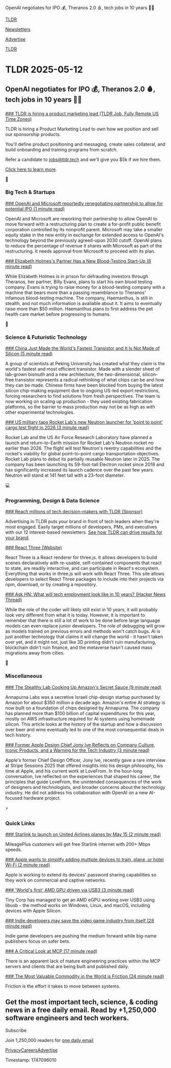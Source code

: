 OpenAI negotiates for IPO 💰, Theranos 2.0 🩸, tech jobs in 10 years 👨‍💻

[TLDR](/)

[Newsletters](/newsletters)

[Advertise](https://advertise.tldr.tech/)

[TLDR](/)

# TLDR 2025-05-12

## OpenAI negotiates for IPO 💰, Theranos 2.0 🩸, tech jobs in 10 years 👨‍💻

### 

[### TLDR is hiring a product marketing lead (TLDR Job, Fully Remote US Time Zones)](https://jobs.ashbyhq.com/tldr.tech/4c701d53-2e00-4fd3-b1e9-8c131fce82c3?utm_source=tldrnewsletter)

TLDR is hiring a Product Marketing Lead to own how we position and sell our sponsorship products.

You'll define product positioning and messaging, create sales collateral, and build onboarding and training programs from scratch.

Refer a candidate to [jobs@tldr.tech](mailto:jobs@tldr.tech) and we'll give you $5k if we hire them.

[Click here to learn more](https://jobs.ashbyhq.com/tldr.tech/4c701d53-2e00-4fd3-b1e9-8c131fce82c3?utm_source=tldrnewsletter).

📱

### Big Tech & Startups

[### OpenAI and Microsoft reportedly renegotiating partnership to allow for potential IPO (1 minute read)](https://www.geekwire.com/2025/openai-and-microsoft-reportedly-renegotiating-partnership-to-allow-for-potential-ipo/?utm_source=tldrnewsletter)

OpenAI and Microsoft are reworking their partnership to allow OpenAI to move forward with a restructuring plan to create a for-profit public benefit corporation controlled by its nonprofit parent. Microsoft may take a smaller equity stake in the new entity in exchange for extended access to OpenAI's technology beyond the previously agreed-upon 2030 cutoff. OpenAI plans to reduce the percentage of revenue it shares with Microsoft as part of the restructuring. It needs approval from Microsoft to proceed with its plan.

[### Elizabeth Holmes's Partner Has a New Blood-Testing Start-Up (6 minute read)](https://www.nytimes.com/2025/05/10/business/elizabeth-holmes-partner-blood-testing-startup.html?unlocked_article_code=1.GU8.zqW4.j2uyMObmSzrt&amp;smid=url-share&amp;utm_source=tldrnewsletter)

While Elizabeth Holmes is in prison for defrauding investors through Theranos, her partner, Billy Evans, plans to start his own blood testing company. Evans is trying to raise money for a blood-testing company with a machine that bears more than a passing resemblance to Theranos' infamous blood-testing machine. The company, Haemanthus, is still in stealth, and not much information is available about it. It aims to eventually raise more than $50 million. Haemanthus plans to first address the pet health care market before progressing to humans.

🚀

### Science & Futuristic Technology

[### China Just Made the World's Fastest Transistor and It Is Not Made of Silicon (5 minute read)](https://www.zmescience.com/science/news-science/china-just-made-the-worlds-fastest-transistor-and-it-is-not-made-of-silicon/?utm_source=tldrnewsletter)

A group of scientists at Peking University has created what they claim is the world's fastest and most efficient transistor. Made with a slender sheet of lab-grown bismuth and a new architecture, the two-dimensional, silicon-free transistor represents a radical rethinking of what chips can be and how they can be made. Chinese firms have been blocked from buying the latest silicon chip-making equipment due to ongoing US-led export restrictions, forcing researchers to find solutions from fresh perspectives. The team is now working on scaling up production - they used existing fabrication platforms, so the barrier to mass production may not be as high as with other experimental technologies.

[### US military taps Rocket Lab's new Neutron launcher for ‘point to point' cargo test flight in 2026 (3 minute read)](https://www.space.com/space-exploration/launches-spacecraft/us-military-taps-rocket-labs-new-neutron-launcher-for-point-to-point-cargo-test-flight-in-2026?utm_source=tldrnewsletter)

Rocket Lab and the US Air Force Research Laboratory have planned a launch and return-to-Earth mission for Rocket Lab's Neutron rocket no earlier than 2026. The flight will test Neutron's reentry capabilities and the rocket's viability for global point-to-point cargo transportation objectives. Rocket Lab plans to debut its partially reusable Neutron later in 2025. The company has been launching its 59-foot-tall Electron rocket since 2018 and has significantly increased its launch cadence over the past few years. Neutron will stand at 141 feet tall with a 23-foot diameter.

💻

### Programming, Design & Data Science

[### Reach millions of tech decision-makers with TLDR (Sponsor)](https://advertise.tldr.tech/?utm_source=tldr&amp;utm_medium=newsletter&amp;utm_campaign=secondary05122025)

Advertising in TLDR puts your brand in front of tech leaders when they're most engaged. Easily target millions of developers, PMs, and executives with our 12 interest-based newsletters. [See how TLDR can drive results for your brand](https://advertise.tldr.tech/?utm_source=tldr&utm_medium=newsletter&utm_campaign=secondary05122025).

[### React Three (Website)](https://www.react-three.org/?utm_source=tldrnewsletter)

React Three is a React renderer for three.js. It allows developers to build scenes declaratively with re-usable, self-contained components that react to state, are readily interactive, and can participate in React's ecosystem. Everything that works in three.js will work with React Three. This site allows developers to select React Three packages to include into their projects via npm, download, or by creating a repository.

[### Ask HN: What will tech employment look like in 10 years? (Hacker News Thread)](https://news.ycombinator.com/item?id=43953092&amp;utm_source=tldrnewsletter)

While the role of the coder will likely still exist in 10 years, it will probably look very different from what it is today. However, it is important to remember that there is still a lot of work to be done before large language models can even replace junior developers. The role of debugging will grow as models trained on previous errors and methods won't catch bugs. AI is just another technology that claims it will change the world - it hasn't taken over yet, and it might not, just like 3D printing didn't ruin manufacturing, blockchain didn't ruin finance, and the metaverse hasn't caused mass migrations away from cities.

🎁

### Miscellaneous

[### The Stealthy Lab Cooking Up Amazon's Secret Sauce (9 minute read)](https://www.wsj.com/tech/amazon-ai-chips-supercomputer-aws-annapurna-trainium-a943be71?st=wgRNAq&reflink=desktopwebshare_permalink&utm_source=tldrnewsletter)

Annapurna Labs was a secretive Israeli chip-design startup purchased by Amazon for about $350 million a decade ago. Amazon's entire AI strategy is now built on a foundation of chips designed by Annapurna. The company has planned more than $100 billion of capital expenditures for this year, mostly on AWS infrastructure required for AI systems using homemade silicon. This article looks at the history of the startup and how a discussion over beer and wine eventually led to one of the most consequential deals in tech history.

[### Former Apple Design Chief Jony Ive Reflects on Company Culture, Iconic Products, and a Warning for the Tech Industry (3 minute read)](https://www.macrumors.com/2025/05/09/jony-ive-reflects-on-culture-products-and-warning/?utm_source=tldrnewsletter)

Apple's former Chief Design Officer, Jony Ive, recently gave a rare interview at Stripe Sessions 2025 that offered insights into his design philosophy, his time at Apple, and his current work at LoveFrom. In the hour-long conversation, Ive reflected on the experiences that shaped his career, the principles that guide LoveFrom, the unintended consequences of the work of designers and technologists, and broader concerns about the technology industry. He did not address his collaboration with OpenAI on a new AI-focused hardware project.

⚡

### Quick Links

[### Starlink to launch on United Airlines planes by May 15 (2 minute read)](https://www.teslarati.com/starlink-united-airlines-launch/?utm_source=tldrnewsletter)

MileagePlus customers will get free Starlink internet with 200+ Mbps speeds.

[### Apple wants to simplify adding multiple devices to train, plane, or hotel Wi-Fi (2 minute read)](https://appleinsider.com/articles/25/05/11/apple-wants-to-simplify-adding-multiple-devices-to-captive-wi-fi?utm_source=tldrnewsletter)

Apple is working to extend its devices' password sharing capabilities so they work on commercial and captive networks.

[### 'World's first' AMD GPU driven via USB3 (3 minute read)](https://www.tomshardware.com/pc-components/gpus/tiny-corp-heralds-worlds-first-amd-gpu-driven-via-usb3-egpus-tested-on-apple-silicon-with-linux-and-windows-also-supported?utm_source=tldrnewsletter)

Tiny Corp has managed to get an AMD eGPU working over USB3 using libusb - the method works on Windows, Linux, and macOS, including devices with Apple Silicon.

[### Indie developers may save the video game industry from itself (28 minute read)](https://www.freethink.com/consumer-tech/indie-game-development?utm_source=tldrnewsletter)

Indie game developers are pushing the medium forward while big-name publishers focus on safer bets.

[### A Critical Look at MCP (17 minute read)](https://raz.sh/blog/2025-05-02_a_critical_look_at_mcp?utm_source=tldrnewsletter)

There is an apparent lack of mature engineering practices within the MCP servers and clients that are being built and published daily.

[### The Most Valuable Commodity in the World is Friction (24 minute read)](https://kyla.substack.com/p/the-most-valuable-commodity-in-the?utm_source=tldrnewsletter)

Friction is the effort it takes to move between systems.

## Get the most important tech, science, & coding news in a free daily email. Read by +1,250,000 software engineers and tech workers.

Subscribe

Join 1,250,000 readers for [one daily email](/api/latest/tech)

[Privacy](/privacy)[Careers](https://jobs.ashbyhq.com/tldr.tech)[Advertise](/tech/advertise)

Timestamp: 1747096010